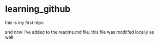 # learning_github
this is my first repo

and now I've added to the readme.md file. this file was modiifed locally as well
